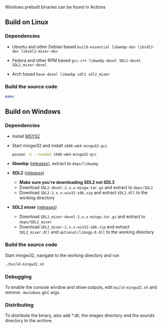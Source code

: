 Windows prebuilt binaries can be found in Actions

## Build on Linux

### Dependencies

- Ubuntu and other Debian based `build-essential libwebp-dev libsdl2-dev libsdl2-mixer-dev`

- Fedora and other RPM based `gcc-c++ libwebp-devel SDL2-devel SDL2_mixer-devel`

- Arch based `base-devel libwebp sdl2 sdl2_mixer`

### Build the source code

```sh
make
```

## Build on Windows

### Dependencies

- Install [MSYS2](https://www.msys2.org/)

- Start mingw32 and install `i686-w64-mingw32-gcc`
  ```sh
  pacman -S --needed i686-w64-mingw32-gcc
  ```

- **libwebp** ([releases](https://github.com/webmproject/libwebp/tags)), extract to `deps/libwebp`

- **SDL2** ([releases](https://github.com/libsdl-org/SDL/releases))
  - **Make sure you're downloading SDL2 not SDL3**
  - Download `SDL2-devel-2.x.x-mingw.tar.gz` and extract to `deps/SDL2`
  - Download `SDL2-2.x.x-win32-x86.zip` and extract `SDL2.dll` to the working directory

- **SDL2 mixer** ([releases](https://github.com/libsdl-org/SDL_mixer/releases))
  - Download `SDL2_mixer-devel-2.x.x-mingw.tar.gz` and extract to `deps/SDL2_mixer`
  - Download `SDL2_mixer-2.x.x-win32-x86.zip` and extract `SDL2_mixer.dll` and `optional/libogg-0.dll` to the working directory

### Build the source code

Start mingw32, navigate to the working directory and run
```sh
./build-mingw32.sh
```

### Debugging

To enable the console window and show outputs, edit `build-mingw32.sh` and remove `-mwindows` gcc args.

### Distributing

To distribute the binary, also add *.dll, the images directory and the sounds directory to the archive.
